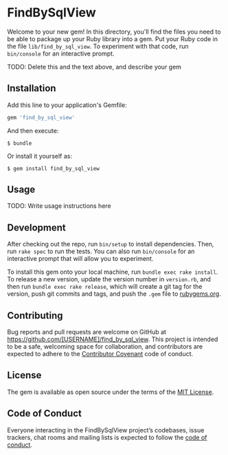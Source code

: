 # FindBySqlView

Welcome to your new gem! In this directory, you'll find the files you need to be able to package up your Ruby library into a gem. Put your Ruby code in the file `lib/find_by_sql_view`. To experiment with that code, run `bin/console` for an interactive prompt.

TODO: Delete this and the text above, and describe your gem

## Installation

Add this line to your application's Gemfile:

```ruby
gem 'find_by_sql_view'
```

And then execute:

    $ bundle

Or install it yourself as:

    $ gem install find_by_sql_view

## Usage

TODO: Write usage instructions here

## Development

After checking out the repo, run `bin/setup` to install dependencies. Then, run `rake spec` to run the tests. You can also run `bin/console` for an interactive prompt that will allow you to experiment.

To install this gem onto your local machine, run `bundle exec rake install`. To release a new version, update the version number in `version.rb`, and then run `bundle exec rake release`, which will create a git tag for the version, push git commits and tags, and push the `.gem` file to [rubygems.org](https://rubygems.org).

## Contributing

Bug reports and pull requests are welcome on GitHub at https://github.com/[USERNAME]/find_by_sql_view. This project is intended to be a safe, welcoming space for collaboration, and contributors are expected to adhere to the [Contributor Covenant](http://contributor-covenant.org) code of conduct.

## License

The gem is available as open source under the terms of the [MIT License](https://opensource.org/licenses/MIT).

## Code of Conduct

Everyone interacting in the FindBySqlView project’s codebases, issue trackers, chat rooms and mailing lists is expected to follow the [code of conduct](https://github.com/[USERNAME]/find_by_sql_view/blob/master/CODE_OF_CONDUCT.md).
